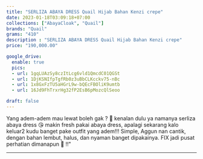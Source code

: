 ```yaml
---
title: "SERLIZA ABAYA DRESS Quail Hijab Bahan Kenzi crepe"
date: 2023-01-18T03:09:18+07:00
collections: ["AbayaCloak", "Quail"]
brands: "Quail"
grams: "410"
description : "SERLIZA ABAYA DRESS Quail Hijab Bahan Kenzi crepe"
price: "190,000.00"

google_drive:
  enable: true
  pics:
  - url: 1gqLUAzSy8czItLcg6vld1QmcdC01QGSt
  - url: 1DjKSNIfpTgfRb0z3uBbCLKcckv75-nBc
  - url: 1x8GxFzTU5aHGrL9w-bQEcFBOliK9umtb
  - url: 16Jd9FhTrxrHg32fP2EsB6pMozcQlSeoo

draft: false
---
```


Yang adem-adem mau lewat boleh gak ? 🥳 kenalan dulu ya namanya serliza abaya dress 😘 makin fresh pakai abaya dress, apalagi sekarang kalo keluar2 kudu banget pake outfit yang adem!!! Simple, Aggun nan cantik, dengan bahan lembut, halus, dan nyaman banget dipakainya. FIX jadi pusat perhatian dimanapun 🥰 !!"

----    
 
